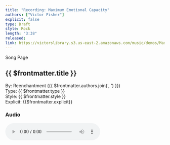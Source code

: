 ```yaml
---
title: "Recording: Maximum Emotional Capacity"
authors: ["Victor Fisher"]
explicit: false
type: Draft
style: Rock
length: "3:38"
released:
link: https://victorslibrary.s3.us-east-2.amazonaws.com/music/demos/Maximum+Emotional+Capacity.mp3
---
```


<g-link to="/49">Song Page</g-link>

## {{ $frontmatter.title }}

By: <g-link to="/16">Reenchantment</g-link> ({{ $frontmatter.authors.join(', ') }})  
Type: {{ $frontmatter.type }}  
Style: {{ $frontmatter.style }}  
Explicit: {{$frontmatter.explicit}}

### Audio

<audio controls controlsList="nodownload">
  <source :src="$frontmatter.link" type="audio/mpeg">
Your browser does not support the audio element.
</audio>
